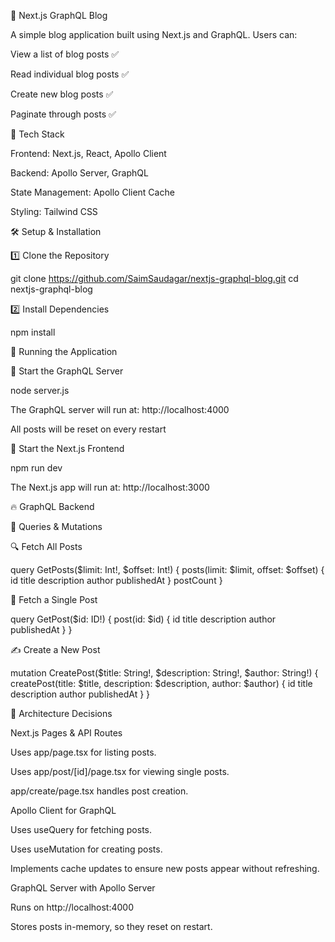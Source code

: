 🚀 Next.js GraphQL Blog

A simple blog application built using Next.js and GraphQL. Users can:

View a list of blog posts ✅

Read individual blog posts ✅

Create new blog posts ✅

Paginate through posts ✅


📌 Tech Stack

Frontend: Next.js, React, Apollo Client

Backend: Apollo Server, GraphQL

State Management: Apollo Client Cache

Styling: Tailwind CSS

🛠️ Setup & Installation

1️⃣ Clone the Repository

git clone https://github.com/SaimSaudagar/nextjs-graphql-blog.git
cd nextjs-graphql-blog

2️⃣ Install Dependencies

npm install

🎯 Running the Application

🔹 Start the GraphQL Server

node server.js

The GraphQL server will run at: http://localhost:4000

All posts will be reset on every restart

🔹 Start the Next.js Frontend

npm run dev

The Next.js app will run at: http://localhost:3000

🔥 GraphQL Backend

📌 Queries & Mutations

🔍 Fetch All Posts

query GetPosts($limit: Int!, $offset: Int!) {
  posts(limit: $limit, offset: $offset) {
    id
    title
    description
    author
    publishedAt
  }
  postCount
}

📌 Fetch a Single Post

query GetPost($id: ID!) {
  post(id: $id) {
    id
    title
    description
    author
    publishedAt
  }
}

✍️ Create a New Post

mutation CreatePost($title: String!, $description: String!, $author: String!) {
  createPost(title: $title, description: $description, author: $author) {
    id
    title
    description
    author
    publishedAt
  }
}

📌 Architecture Decisions

Next.js Pages & API Routes

Uses app/page.tsx for listing posts.

Uses app/post/[id]/page.tsx for viewing single posts.

app/create/page.tsx handles post creation.

Apollo Client for GraphQL

Uses useQuery for fetching posts.

Uses useMutation for creating posts.

Implements cache updates to ensure new posts appear without refreshing.

GraphQL Server with Apollo Server

Runs on http://localhost:4000

Stores posts in-memory, so they reset on restart.
